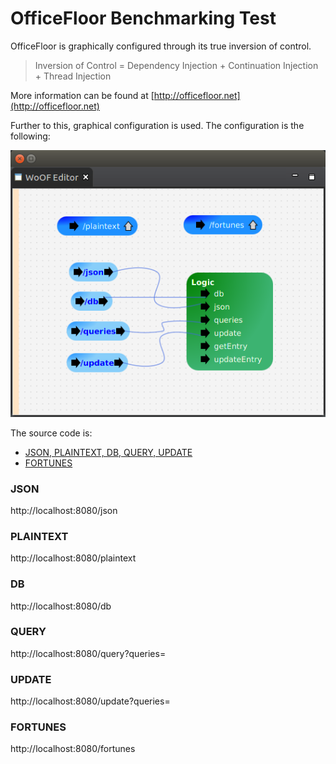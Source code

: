 # OfficeFloor Benchmarking Test

OfficeFloor is graphically configured through its true inversion of control.

> Inversion of Control = Dependency Injection + Continuation Injection + Thread Injection

More information can be found at [http://officefloor.net](http://officefloor.net)

Further to this, graphical configuration is used.  The configuration is the following:

![Graphical Configuration](configuration.png "OfficeFloor graphical configuration")

The source code is:

* [JSON, PLAINTEXT, DB, QUERY, UPDATE](src/woof_benchmark/src/main/java/net/officefloor/benchmark/Logic.java)
* [FORTUNES](src/woof_benchmark/src/main/java/net/officefloor/benchmark/FortunesLogic.java)

### JSON

http://localhost:8080/json

### PLAINTEXT

http://localhost:8080/plaintext

### DB

http://localhost:8080/db

### QUERY

http://localhost:8080/query?queries=

### UPDATE

http://localhost:8080/update?queries=

### FORTUNES

http://localhost:8080/fortunes